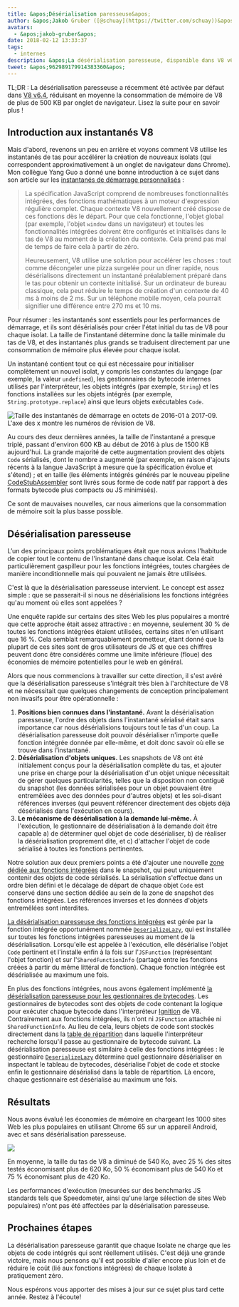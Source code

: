 ```yaml
---
title: &apos;Désérialisation paresseuse&apos;
author: &apos;Jakob Gruber ([@schuay](https://twitter.com/schuay))&apos;
avatars:
  - &apos;jakob-gruber&apos;
date: 2018-02-12 13:33:37
tags:
  - internes
description: &apos;La désérialisation paresseuse, disponible dans V8 v6.4, réduit en moyenne la consommation de mémoire de V8 de plus de 500 KB par onglet de navigateur.&apos;
tweet: &apos;962989179914383360&apos;
---
```

TL;DR : La désérialisation paresseuse a récemment été activée par défaut dans [V8 v6.4](/blog/v8-release-64), réduisant en moyenne la consommation de mémoire de V8 de plus de 500 KB par onglet de navigateur. Lisez la suite pour en savoir plus !

## Introduction aux instantanés V8

Mais d'abord, revenons un peu en arrière et voyons comment V8 utilise les instantanés de tas pour accélérer la création de nouveaux isolats (qui correspondent approximativement à un onglet de navigateur dans Chrome). Mon collègue Yang Guo a donné une bonne introduction à ce sujet dans son article sur les [instantanés de démarrage personnalisés](/blog/custom-startup-snapshots) :

<!--truncate-->
> La spécification JavaScript comprend de nombreuses fonctionnalités intégrées, des fonctions mathématiques à un moteur d'expression régulière complet. Chaque contexte V8 nouvellement créé dispose de ces fonctions dès le départ. Pour que cela fonctionne, l'objet global (par exemple, l'objet `window` dans un navigateur) et toutes les fonctionnalités intégrées doivent être configurés et initialisés dans le tas de V8 au moment de la création du contexte. Cela prend pas mal de temps de faire cela à partir de zéro.
>
> Heureusement, V8 utilise une solution pour accélérer les choses : tout comme décongeler une pizza surgelée pour un dîner rapide, nous désérialisons directement un instantané préalablement préparé dans le tas pour obtenir un contexte initialisé. Sur un ordinateur de bureau classique, cela peut réduire le temps de création d'un contexte de 40 ms à moins de 2 ms. Sur un téléphone mobile moyen, cela pourrait signifier une différence entre 270 ms et 10 ms.

Pour résumer : les instantanés sont essentiels pour les performances de démarrage, et ils sont désérialisés pour créer l'état initial du tas de V8 pour chaque isolat. La taille de l'instantané détermine donc la taille minimale du tas de V8, et des instantanés plus grands se traduisent directement par une consommation de mémoire plus élevée pour chaque isolat.

Un instantané contient tout ce qui est nécessaire pour initialiser complètement un nouvel isolat, y compris les constantes du langage (par exemple, la valeur `undefined`), les gestionnaires de bytecode internes utilisés par l'interpréteur, les objets intégrés (par exemple, `String`) et les fonctions installées sur les objets intégrés (par exemple, `String.prototype.replace`) ainsi que leurs objets exécutables `Code`.

![Taille des instantanés de démarrage en octets de 2016-01 à 2017-09. L'axe des x montre les numéros de révision de V8.](/_img/lazy-deserialization/startup-snapshot-size.png)

Au cours des deux dernières années, la taille de l'instantané a presque triplé, passant d'environ 600 KB au début de 2016 à plus de 1500 KB aujourd'hui. La grande majorité de cette augmentation provient des objets `Code` sérialisés, dont le nombre a augmenté (par exemple, en raison d'ajouts récents à la langue JavaScript à mesure que la spécification évolue et s'étend) ; et en taille (les éléments intégrés générés par le nouveau pipeline [CodeStubAssembler](/blog/csa) sont livrés sous forme de code natif par rapport à des formats bytecode plus compacts ou JS minimisés).

Ce sont de mauvaises nouvelles, car nous aimerions que la consommation de mémoire soit la plus basse possible.

## Désérialisation paresseuse

L’un des principaux points problématiques était que nous avions l'habitude de copier tout le contenu de l'instantané dans chaque isolat. Cela était particulièrement gaspilleur pour les fonctions intégrées, toutes chargées de manière inconditionnelle mais qui pouvaient ne jamais être utilisées.

C'est là que la désérialisation paresseuse intervient. Le concept est assez simple : que se passerait-il si nous ne désérialisions les fonctions intégrées qu'au moment où elles sont appelées ?

Une enquête rapide sur certains des sites Web les plus populaires a montré que cette approche était assez attractive : en moyenne, seulement 30 % de toutes les fonctions intégrées étaient utilisées, certains sites n'en utilisant que 16 %. Cela semblait remarquablement prometteur, étant donné que la plupart de ces sites sont de gros utilisateurs de JS et que ces chiffres peuvent donc être considérés comme une limite inférieure (floue) des économies de mémoire potentielles pour le web en général.

Alors que nous commencions à travailler sur cette direction, il s'est avéré que la désérialisation paresseuse s'intégrait très bien à l'architecture de V8 et ne nécessitait que quelques changements de conception principalement non invasifs pour être opérationnelle :

1. **Positions bien connues dans l'instantané.** Avant la désérialisation paresseuse, l'ordre des objets dans l'instantané sérialisé était sans importance car nous désérialisions toujours tout le tas d'un coup. La désérialisation paresseuse doit pouvoir désérialiser n'importe quelle fonction intégrée donnée par elle-même, et doit donc savoir où elle se trouve dans l'instantané.
2. **Désérialisation d'objets uniques.** Les snapshots de V8 ont été initialement conçus pour la désérialisation complète du tas, et ajouter une prise en charge pour la désérialisation d'un objet unique nécessitait de gérer quelques particularités, telles que la disposition non contiguë du snapshot (les données sérialisées pour un objet pouvaient être entremêlées avec des données pour d'autres objets) et les soi-disant références inverses (qui peuvent référencer directement des objets déjà désérialisés dans l'exécution en cours).
3. **Le mécanisme de désérialisation à la demande lui-même.** À l'exécution, le gestionnaire de désérialisation à la demande doit être capable a) de déterminer quel objet de code désérialiser, b) de réaliser la désérialisation proprement dite, et c) d'attacher l'objet de code sérialisé à toutes les fonctions pertinentes.

Notre solution aux deux premiers points a été d'ajouter une nouvelle [zone dédiée aux fonctions intégrées](https://cs.chromium.org/chromium/src/v8/src/snapshot/snapshot.h?l=55&rcl=f5b1d1d4f29b238ca2f0a13bf3a7b7067854592d) dans le snapshot, qui peut uniquement contenir des objets de code sérialisés. La sérialisation s'effectue dans un ordre bien défini et le décalage de départ de chaque objet `Code` est conservé dans une section dédiée au sein de la zone de snapshot des fonctions intégrées. Les références inverses et les données d'objets entremêlées sont interdites.

[La désérialisation paresseuse des fonctions intégrées](https://goo.gl/dxkYDZ) est gérée par la fonction intégrée opportunément nommée [`DeserializeLazy`](https://cs.chromium.org/chromium/src/v8/src/builtins/x64/builtins-x64.cc?l=1355&rcl=f5b1d1d4f29b238ca2f0a13bf3a7b7067854592d), qui est installée sur toutes les fonctions intégrées paresseuses au moment de la désérialisation. Lorsqu'elle est appelée à l'exécution, elle désérialise l'objet `Code` pertinent et l'installe enfin à la fois sur l'`JSFunction` (représentant l'objet fonction) et sur l'`SharedFunctionInfo` (partagé entre les fonctions créées à partir du même littéral de fonction). Chaque fonction intégrée est désérialisée au maximum une fois.

En plus des fonctions intégrées, nous avons également implémenté [la désérialisation paresseuse pour les gestionnaires de bytecodes](https://goo.gl/QxZBL2). Les gestionnaires de bytecodes sont des objets de code contenant la logique pour exécuter chaque bytecode dans l'interpréteur [Ignition](/blog/ignition-interpreter) de V8. Contrairement aux fonctions intégrées, ils n'ont ni `JSFunction` attachée ni `SharedFunctionInfo`. Au lieu de cela, leurs objets de code sont stockés directement dans la [table de répartition](https://cs.chromium.org/chromium/src/v8/src/interpreter/interpreter.h?l=94&rcl=f5b1d1d4f29b238ca2f0a13bf3a7b7067854592d) dans laquelle l'interpréteur recherche lorsqu'il passe au gestionnaire de bytecode suivant. La désérialisation paresseuse est similaire à celle des fonctions intégrées : le gestionnaire [`DeserializeLazy`](https://cs.chromium.org/chromium/src/v8/src/interpreter/interpreter-generator.cc?l=3247&rcl=f5b1d1d4f29b238ca2f0a13bf3a7b7067854592d) détermine quel gestionnaire désérialiser en inspectant le tableau de bytecodes, désérialise l'objet de code et stocke enfin le gestionnaire désérialisé dans la table de répartition. Là encore, chaque gestionnaire est désérialisé au maximum une fois.

## Résultats

Nous avons évalué les économies de mémoire en chargeant les 1000 sites Web les plus populaires en utilisant Chrome 65 sur un appareil Android, avec et sans désérialisation paresseuse.

![](/_img/lazy-deserialization/memory-savings.png)

En moyenne, la taille du tas de V8 a diminué de 540 Ko, avec 25 % des sites testés économisant plus de 620 Ko, 50 % économisant plus de 540 Ko et 75 % économisant plus de 420 Ko.

Les performances d'exécution (mesurées sur des benchmarks JS standards tels que Speedometer, ainsi qu'une large sélection de sites Web populaires) n'ont pas été affectées par la désérialisation paresseuse.

## Prochaines étapes

La désérialisation paresseuse garantit que chaque Isolate ne charge que les objets de code intégrés qui sont réellement utilisés. C'est déjà une grande victoire, mais nous pensons qu'il est possible d'aller encore plus loin et de réduire le coût (lié aux fonctions intégrées) de chaque Isolate à pratiquement zéro.

Nous espérons vous apporter des mises à jour sur ce sujet plus tard cette année. Restez à l'écoute!
